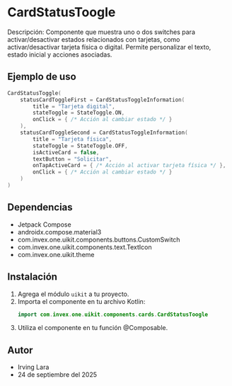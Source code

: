 # CardStatusToogle

Descripción: Componente que muestra uno o dos switches para activar/desactivar estados relacionados con tarjetas, como activar/desactivar tarjeta física o digital. Permite personalizar el texto, estado inicial y acciones asociadas.

## Ejemplo de uso
```kotlin
CardStatusToggle(
    statusCardToggleFirst = CardStatusToggleInformation(
        title = "Tarjeta digital",
        stateToggle = StateToggle.ON,
        onClick = { /* Acción al cambiar estado */ }
    ),
    statusCardToggleSecond = CardStatusToggleInformation(
        title = "Tarjeta física",
        stateToggle = StateToggle.OFF,
        isActiveCard = false,
        textButton = "Solicitar",
        onTapActiveCard = { /* Acción al activar tarjeta física */ },
        onClick = { /* Acción al cambiar estado */ }
    )
)
```

## Dependencias
- Jetpack Compose
- androidx.compose.material3
- com.invex.one.uikit.components.buttons.CustomSwitch
- com.invex.one.uikit.components.text.TextIcon
- com.invex.one.uikit.theme

## Instalación
1. Agrega el módulo `uikit` a tu proyecto.
2. Importa el componente en tu archivo Kotlin:
   ```kotlin
   import com.invex.one.uikit.components.cards.CardStatusToogle
   ```
3. Utiliza el componente en tu función @Composable.

## Autor
- Irving Lara
- 24 de septiembre del 2025

